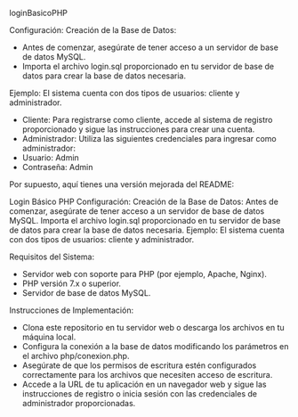 loginBasicoPHP

Configuración:
Creación de la Base de Datos:
- Antes de comenzar, asegúrate de tener acceso a un servidor de base de datos MySQL.
- Importa el archivo login.sql proporcionado en tu servidor de base de datos para crear la base de datos necesaria.

Ejemplo:
El sistema cuenta con dos tipos de usuarios: cliente y administrador.
- Cliente:
Para registrarse como cliente, accede al sistema de registro proporcionado y sigue las instrucciones para crear una cuenta.
- Administrador:
Utiliza las siguientes credenciales para ingresar como administrador:
 - Usuario: Admin
 - Contraseña: Admin


Por supuesto, aquí tienes una versión mejorada del README:

Login Básico PHP
Configuración:
Creación de la Base de Datos:
Antes de comenzar, asegúrate de tener acceso a un servidor de base de datos MySQL.
Importa el archivo login.sql proporcionado en tu servidor de base de datos para crear la base de datos necesaria.
Ejemplo:
El sistema cuenta con dos tipos de usuarios: cliente y administrador.

Requisitos del Sistema:
- Servidor web con soporte para PHP (por ejemplo, Apache, Nginx).
- PHP versión 7.x o superior.
- Servidor de base de datos MySQL.

Instrucciones de Implementación:
- Clona este repositorio en tu servidor web o descarga los archivos en tu máquina local.
- Configura la conexión a la base de datos modificando los parámetros en el archivo php/conexion.php.
- Asegúrate de que los permisos de escritura estén configurados correctamente para los archivos que necesiten acceso de escritura.
- Accede a la URL de tu aplicación en un navegador web y sigue las instrucciones de registro o inicia sesión con las credenciales de administrador proporcionadas.
